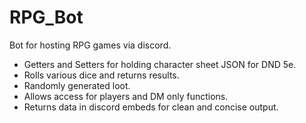 # RPG_Bot
Bot for hosting RPG games via discord.

- Getters and Setters for holding character sheet JSON for DND 5e.
- Rolls various dice and returns results.
- Randomly generated loot.
- Allows access for players and DM only functions.
- Returns data in discord embeds for clean and concise output.
